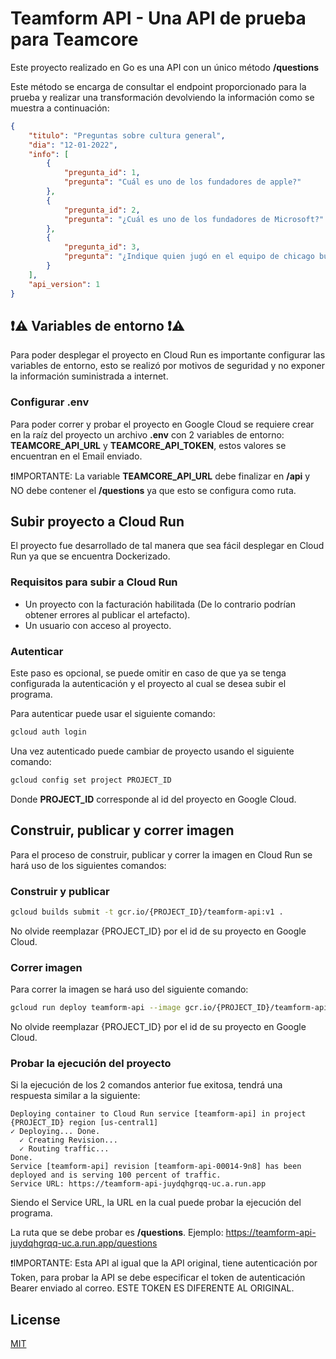 # Teamform API - Una API de prueba para Teamcore

Este proyecto realizado en Go es una API con un único método **/questions**

Este método se encarga de consultar el endpoint proporcionado para la prueba y realizar una transformación devolviendo la información como se muestra a continuación:

```json
{
    "titulo": "Preguntas sobre cultura general",
    "dia": "12-01-2022",
    "info": [
        {
            "pregunta_id": 1,
            "pregunta": "Cuál es uno de los fundadores de apple?"
        },
        {
            "pregunta_id": 2,
            "pregunta": "¿Cuál es uno de los fundadores de Microsoft?"
        },
        {
            "pregunta_id": 3,
            "pregunta": "¿Indique quien jugó en el equipo de chicago bulls?"
        }
    ],
    "api_version": 1
}
```

## ❗⚠️ Variables de entorno ❗⚠️

Para poder desplegar el proyecto en Cloud Run es importante configurar las variables de entorno, esto se realizó por motivos de seguridad y no exponer la información suministrada a internet.

### Configurar .env
Para poder correr y probar el proyecto en Google Cloud se requiere crear en la raíz del proyecto un archivo **.env** con 2 variables de entorno: **TEAMCORE_API_URL** y **TEAMCORE_API_TOKEN**, estos valores se encuentran en el Email enviado.

❗IMPORTANTE: La variable **TEAMCORE_API_URL** debe finalizar en **/api** y NO debe contener el **/questions** ya que esto se configura como ruta.

## Subir proyecto a Cloud Run 
El proyecto fue desarrollado de tal manera que sea fácil desplegar en Cloud Run ya que se encuentra Dockerizado.

### Requisitos para subir a Cloud Run
* Un proyecto con la facturación habilitada (De lo contrario podrían obtener errores al publicar el artefacto).
* Un usuario con acceso al proyecto.

### Autenticar
Este paso es opcional, se puede omitir en caso de que ya se tenga configurada la autenticación y el proyecto al cual se desea subir el programa.

Para autenticar puede usar el siguiente comando:

```bash
gcloud auth login
```

Una vez autenticado puede cambiar de proyecto usando el siguiente comando: 

```bash
gcloud config set project PROJECT_ID
```
Donde **PROJECT_ID** corresponde al id del proyecto en Google Cloud.

## Construir, publicar y correr imagen
Para el proceso de construir, publicar y correr la imagen en Cloud Run se hará uso de los siguientes comandos:
### Construir y publicar
```bash
gcloud builds submit -t gcr.io/{PROJECT_ID}/teamform-api:v1 .
```
No olvide reemplazar {PROJECT_ID} por el id de su proyecto en Google Cloud.

### Correr imagen
Para correr la imagen se hará uso del siguiente comando:
```bash
gcloud run deploy teamform-api --image gcr.io/{PROJECT_ID}/teamform-api:v1 --port 3000
```
No olvide reemplazar {PROJECT_ID} por el id de su proyecto en Google Cloud.

### Probar la ejecución del proyecto
Si la ejecución de los 2 comandos anterior fue exitosa, tendrá una respuesta similar a la siguiente:

```
Deploying container to Cloud Run service [teamform-api] in project {PROJECT_ID} region [us-central1]
✓ Deploying... Done.                                                                                                                        
  ✓ Creating Revision...                                                                                                                    
  ✓ Routing traffic...                                                                                                                      
Done.                                                                                                                                       
Service [teamform-api] revision [teamform-api-00014-9n8] has been deployed and is serving 100 percent of traffic.
Service URL: https://teamform-api-juydqhgrqq-uc.a.run.app
```
Siendo el Service URL, la URL en la cual puede probar la ejecución del programa.

La ruta que se debe probar es **/questions**.
Ejemplo: https://teamform-api-juydqhgrqq-uc.a.run.app/questions

❗IMPORTANTE: Esta API al igual que la API original, tiene autenticación por Token, para probar la API se debe especificar el token de autenticación Bearer enviado al correo. ESTE TOKEN ES DIFERENTE AL ORIGINAL.

## License

[MIT](https://choosealicense.com/licenses/mit/)